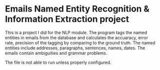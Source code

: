# Emails Named Entity Recognition & Information Extraction project

This is a project I did for the NLP module. The program tags the named entities in emails from the database and calculates the accuaracy, error rate, precision of the tagging by comparing to the ground truth. The named entities include addresses, paragraphs, sentences, names, dates. The emails contain ambiguities and grammar problems.

The file is not able to run unless properly configured.

